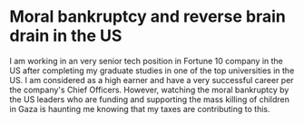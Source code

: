 # Moral bankruptcy and reverse brain drain in the US

I am working in an very senior tech position in Fortune 10 company in the US after completing my graduate studies in one of the top universities in the US. I am considered as a high earner and have a very successful career per the company's Chief Officers. However, watching the moral bankruptcy by the US leaders who are funding and supporting the mass killing of children in Gaza is haunting me knowing that my taxes are contributing to this. 
